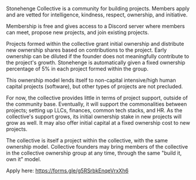 Stonehenge Collective is a community for building projects. Members apply and are vetted for intelligence, kindness, respect, ownership, and initiative.

Membership is free and gives access to a Discord server where members can meet, propose new projects, and join existing projects.

Projects formed within the collective grant initial ownership and distribute new ownership shares based on contributions to the project. Early ownership can be diluted if the founder does not meaningfully contribute to the project's growth. Stonehenge is automatically given a fixed ownership percentage of 5% in each project formed within the group.

This ownership model lends itself to non-capital intensive/high human capital projects (software), but other types of projects are not precluded.

For now, the collective provides little in terms of project support, outside of the community base. Eventually, it will support the commonalities between projects; setting up LLCs, finances, common tech stacks, and HR. As the collective's support grows, its initial ownership stake in new projects will grow as well. It may also offer initial capital at a fixed ownership cost to new projects.

The collective is itself a project within the collective, with the same ownership model. Collective founders may bring members of the collective in the collective ownership group at any time, through the same "build it, own it" model.

Apply here: https://forms.gle/g5RSrbkEnqeVrxXh6
